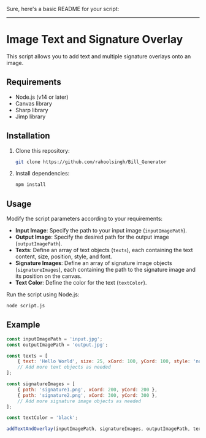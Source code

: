 Sure, here's a basic README for your script:

---

# Image Text and Signature Overlay

This script allows you to add text and multiple signature overlays onto an image.

## Requirements

- Node.js (v14 or later)
- Canvas library
- Sharp library
- Jimp library

## Installation

1. Clone this repository:

    ```bash
    git clone https://github.com/rahoolsingh/Bill_Generator
    ```

2. Install dependencies:

    ```bash
    npm install
    ```

## Usage

Modify the script parameters according to your requirements:

- **Input Image**: Specify the path to your input image (`inputImagePath`).
- **Output Image**: Specify the desired path for the output image (`outputImagePath`).
- **Texts**: Define an array of text objects (`texts`), each containing the text content, size, position, style, and font.
- **Signature Images**: Define an array of signature image objects (`signatureImages`), each containing the path to the signature image and its position on the canvas.
- **Text Color**: Define the color for the text (`textColor`).

Run the script using Node.js:

```bash
node script.js
```

## Example

```javascript
const inputImagePath = 'input.jpg';
const outputImagePath = 'output.jpg';

const texts = [
    { text: 'Hello World', size: 25, xCord: 100, yCord: 100, style: 'normal', font: 'Arial' },
    // Add more text objects as needed
];

const signatureImages = [
    { path: 'signature1.png', xCord: 200, yCord: 200 },
    { path: 'signature2.png', xCord: 300, yCord: 300 },
    // Add more signature image objects as needed
];

const textColor = 'black';

addTextAndOverlay(inputImagePath, signatureImages, outputImagePath, texts, textColor);
```
